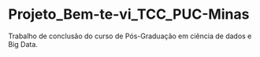 # Projeto_Bem-te-vi_TCC_PUC-Minas
Trabalho de conclusão do curso de Pós-Graduação em ciência de dados e Big Data.
